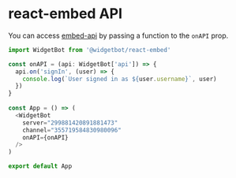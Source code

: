 # react-embed API

You can access [embed-api](/embed/embed-api/) by passing a function to the `onAPI` prop.

```ts
import WidgetBot from '@widgetbot/react-embed'

const onAPI = (api: WidgetBot['api']) => {
  api.on('signIn', (user) => {
    console.log(`User signed in as ${user.username}`, user)
  })
}
  
const App = () => (
  <WidgetBot
    server="299881420891881473"
    channel="355719584830980096"
    onAPI={onAPI}
  />
)

export default App
```
